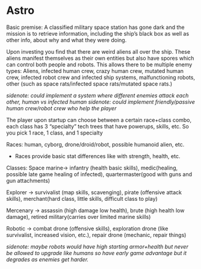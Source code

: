 Astro
====

Basic premise:  A classified military space station has gone dark and the mission is to retrieve information, including the ship’s black box as well as other info, about why and what they were doing.

Upon investing you find that there are weird aliens all over the ship.  These aliens manifest themselves as their own entities but also have spores which can control both people and robots.  This allows there to be multiple enemy types: Aliens, infected human crew, crazy human crew, mutated human crew, infected robot crew and infected ship systems, malfunctioning robots, other (such as space rats/infected space rats/mutated space rats.) 

*sidenote: could implement a system where different enemies attack each other, human vs infected human*
*sidenote: could implement friendly/passive human crew/robot crew who help the player*

The player upon startup can choose between a certain race+class combo, each class has 3 “specialty” tech trees that have powerups, skills, etc.  So you pick 1 race, 1 class, and 1 specialty

Races: human, cyborg, drone/droid/robot, possible humanoid alien, etc.
- Races provide basic stat differences like with strength, health, etc.

Classes:
Space marine-> infantry (health basic skills), medic(healing, possible late game healing of infected), quartermaster(good with guns and gun attachments)

Explorer -> survivalist (map skills, scavenging), pirate (offensive attack skills), merchant(hard class, little skills, difficult class to play)

Mercenary -> assassin (high damage low health), brute (high health low damage), retired military(carries over limited marine skills)

Robotic -> combat drone (offensive skills), exploration drone (like survivalist, increased vision, etc.), repair drone (mechanic, repair things)

*sidenote: maybe robots would have high starting armor+health but never be allowed to upgrade like humans so have early game advantage but it degrades as enemies get harder.*

